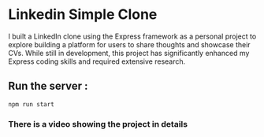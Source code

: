 # Linkedin Simple Clone

I built a LinkedIn clone using the Express framework as a personal project to explore building a platform for users to share thoughts and showcase their CVs. While still in development, this project has significantly enhanced my Express coding skills and required extensive research.


## Run the server :
	npm run start

 
### There is a video showing the project in details
